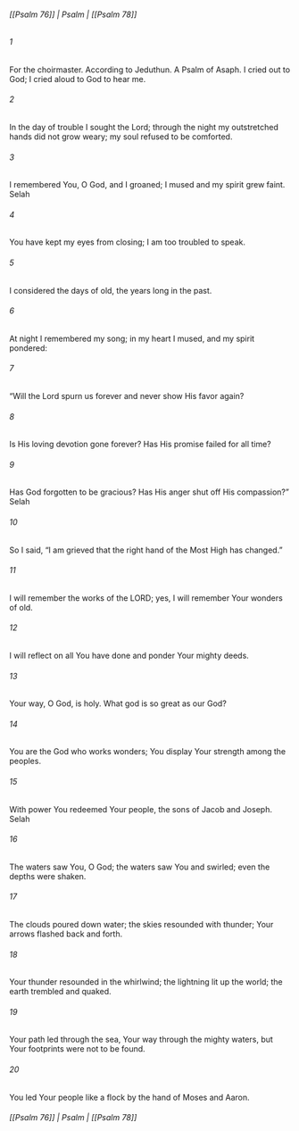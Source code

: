 ###### [[Psalm 76]] | Psalm | [[Psalm 78]]

###### 1
For the choirmaster. According to Jeduthun. A Psalm of Asaph. I cried out to God; I cried aloud to God to hear me.
###### 2
In the day of trouble I sought the Lord; through the night my outstretched hands did not grow weary; my soul refused to be comforted.
###### 3
I remembered You, O God, and I groaned; I mused and my spirit grew faint. Selah
###### 4
You have kept my eyes from closing; I am too troubled to speak.
###### 5
I considered the days of old, the years long in the past.
###### 6
At night I remembered my song; in my heart I mused, and my spirit pondered:
###### 7
“Will the Lord spurn us forever and never show His favor again?
###### 8
Is His loving devotion gone forever? Has His promise failed for all time?
###### 9
Has God forgotten to be gracious? Has His anger shut off His compassion?” Selah
###### 10
So I said, “I am grieved that the right hand of the Most High has changed.”
###### 11
I will remember the works of the LORD; yes, I will remember Your wonders of old.
###### 12
I will reflect on all You have done and ponder Your mighty deeds.
###### 13
Your way, O God, is holy. What god is so great as our God?
###### 14
You are the God who works wonders; You display Your strength among the peoples.
###### 15
With power You redeemed Your people, the sons of Jacob and Joseph. Selah
###### 16
The waters saw You, O God; the waters saw You and swirled; even the depths were shaken.
###### 17
The clouds poured down water; the skies resounded with thunder; Your arrows flashed back and forth.
###### 18
Your thunder resounded in the whirlwind; the lightning lit up the world; the earth trembled and quaked.
###### 19
Your path led through the sea, Your way through the mighty waters, but Your footprints were not to be found.
###### 20
You led Your people like a flock by the hand of Moses and Aaron.

###### [[Psalm 76]] | Psalm | [[Psalm 78]]
